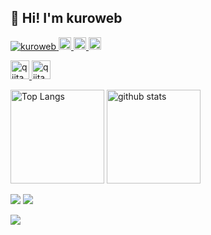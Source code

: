 ## 👋 Hi! I'm kuroweb

<p align="left"> 
  <a href="https://github.com/kuroweb/kuroweb/">
    <img src="https://komarev.com/ghpvc/?username=kuroweb" alt="kuroweb" />
  </a>
  <a href="https://github.com/kuroweb">
    <img height="20" src="https://img.shields.io/github/followers/kuroweb?label=follow&logo=github&style=flat" />
  </a>
  <a href="http://qiita.com/kuroweb">
    <img height="20" src="https://qiita-badge.apiapi.app/s/kuroweb/contributions.svg" />
  </a>
  <a href="http://qiita.com/kuroweb">
    <img height="20" src="https://qiita-badge.apiapi.app/s/kuroweb/posts.svg" />
  </a>
</p>

<p align="left"> 
  <a href="https://qiita.com/kuroweb">
    <img alt="qiita" width="30px" src="https://simpleicons.org/icons/qiita.svg" />
  </a>
  <a href="https://zenn.dev/kuromitsu">
    <img alt="qiita" width="30px" src="https://simpleicons.org/icons/zenn.svg" />
  </a>
</p>

<p align="left"> 
  <img alt="Top Langs" height="150px" src="https://github-readme-stats.vercel.app/api/top-langs/?username=kuroweb&layout=compact&count_private=true&show_icons=true&show_icons=true&theme=dark" />
  <img alt="github stats" height="150px" src="https://github-readme-stats.vercel.app/api?username=kuroweb&count_private=true&show_icons=true&theme=dark" />
</p>

[![](https://github-profile-trophy.vercel.app/?username=kuroweb&theme=darkhub)](https://github.com/ryo-ma/github-profile-trophy)
[![](https://activity-graph.herokuapp.com/graph?username=kuroweb&theme=github)](https://activity-graph.herokuapp.com/graph?username=kuroweb&theme=github)

[![](https://github-readme-streak-stats.herokuapp.com/?user=kuroweb&theme=dark)](https://github-readme-streak-stats.herokuapp.com/?user=kuroweb&theme=dark)
